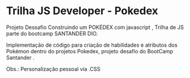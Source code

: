 # Trilha JS Developer - Pokedex

Projeto Dessafio Construindo um POKÉDEX com javascript , Trilha de JS parte do bootcamp SANTANDER DIO.



Implementação de código para criação de habilidades e atributos dos Pokémon dentro do projetos Pokedex, projeto desafio do BootCamp Santander .

Obs.: Personalização pessoal via .CSS

